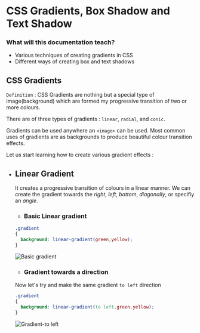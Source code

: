 # CSS Gradients, Box Shadow and Text Shadow

### What will this documentation teach?
* Various techniques of creating gradients in CSS
* Different ways of creating box and text shadows

## CSS Gradients
`Definition` : CSS Gradients are nothing but a special type of image(background) which are formed my progressive transition of two or more colours.

There are of three types of gradients : `linear`, `radial`, and `conic`.

Gradients can be used anywhere an  `<image>` can be used. Most common uses of gradients are as backgrounds to produce beautiful colour transition effects.

Let us start learning how to create various gradient effects :
* ## Linear Gradient
  It creates a progressive transition of colours in a linear manner.
  We can create the gradient towards the _right_, _left_, _bottom_, _diagonally_, or specifiy an _angle_.
  
  * ### Basic Linear gradient
  ```css
  .gradient
  {
    background: linear-gradient(green,yellow);
  }
  ```
  ![Basic gradient]()
  
  * ### Gradient towards a direction
   Now let's try and make the same gradient `to left` direction
   
  ```css
  .gradient
  {
    background: linear-gradient(to left,green,yellow);
  }
  ```
  ![Gradient-to left]()
